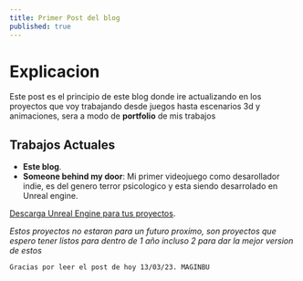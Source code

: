 ```yaml
---
title: Primer Post del blog
published: true
---
```


# [](#header-1)Explicacion

Este post es el principio de este blog donde ire actualizando en los proyectos que voy trabajando desde juegos hasta escenarios 3d y animaciones, sera a modo de **portfolio** de mis trabajos

## [](#header-2)Trabajos Actuales

*   **Este blog**.
*   **Someone behind my door**: Mi primer videojuego como desarollador indie, es del genero terror psicologico y esta siendo desarrolado en Unreal engine.

[Descarga Unreal Engine para tus proyectos](https://www.unrealengine.com/en-US/download).

_Estos proyectos no estaran para un futuro proximo, son proyectos que espero tener listos para dentro de 1 año incluso 2 para dar la mejor version de estos_


`Gracias por leer el post de hoy 13/03/23. MAGINBU`
